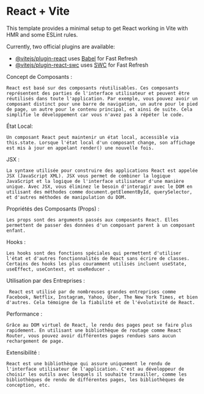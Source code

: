 # React + Vite

This template provides a minimal setup to get React working in Vite with HMR and some ESLint rules.

Currently, two official plugins are available:

- [@vitejs/plugin-react](https://github.com/vitejs/vite-plugin-react/blob/main/packages/plugin-react/README.md) uses [Babel](https://babeljs.io/) for Fast Refresh
- [@vitejs/plugin-react-swc](https://github.com/vitejs/vite-plugin-react-swc) uses [SWC](https://swc.rs/) for Fast Refresh

<!-- REACT que savoir :  -->

Concept de Composants :

    React est basé sur des composants réutilisables. Ces composants représentent des parties de l'interface utilisateur et peuvent être réutilisés dans toute l'application. Par exemple, vous pouvez avoir un composant distinct pour une barre de navigation, un autre pour le pied de page, un autre pour le contenu principal, et ainsi de suite. Cela simplifie le développement car vous n'avez pas à répéter le code.

État Local:

    Un composant React peut maintenir un état local, accessible via this.state. Lorsque l'état local d'un composant change, son affichage est mis à jour en appelant render() une nouvelle fois.

JSX : 

    La syntaxe utilisée pour construire des applications React est appelée JSX (JavaScript XML). JSX vous permet de combiner la logique JavaScript et la logique de l'interface utilisateur d'une manière unique. Avec JSX, vous éliminez le besoin d'interagir avec le DOM en utilisant des méthodes comme document.getElementById, querySelector, et d'autres méthodes de manipulation du DOM.

Propriétés des Composants (Props) : 

    Les props sont des arguments passés aux composants React. Elles permettent de passer des données d'un composant parent à un composant enfant.

Hooks : 

    Les hooks sont des fonctions spéciales qui permettent d'utiliser l'état et d'autres fonctionnalités de React sans écrire de classes. Certains des hooks les plus couramment utilisés incluent useState, useEffect, useContext, et useReducer .

Utilisation par des Entreprises :

     React est utilisé par de nombreuses grandes entreprises comme Facebook, Netflix, Instagram, Yahoo, Uber, The New York Times, et bien d'autres. Cela témoigne de la fiabilité et de l'évolutivité de React.

Performance : 
    
    Grâce au DOM virtuel de React, le rendu des pages peut se faire plus rapidement. En utilisant une bibliothèque de routage comme React Router, vous pouvez avoir différentes pages rendues sans aucun rechargement de page.

Extensibilité : 

    React est une bibliothèque qui assure uniquement le rendu de l'interface utilisateur de l'application. C'est au développeur de choisir les outils avec lesquels il souhaite travailler, comme les bibliothèques de rendu de différentes pages, les bibliothèques de conception, etc.